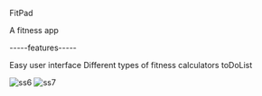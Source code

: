 
FitPad

A fitness app

-----features-----

Easy user interface
Different types of fitness calculators
toDoList 


![ss6](https://user-images.githubusercontent.com/119105452/208398507-976a45ee-0ecb-42b7-a12d-61a82d0c9f43.jpg)
![ss7](https://user-images.githubusercontent.com/119105452/208398502-e06a6204-1fcc-4769-9ace-060fa1c6272c.jpg)



